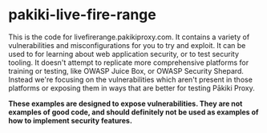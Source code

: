 # pakiki-live-fire-range

This is the code for livefirerange.pakikiproxy.com. It contains a variety of vulnerabilities and misconfigurations for you to try and exploit.
It can be used to for learning about web application security, or to test security tooling. It doesn't attempt to replicate more comprehensive platforms for training or testing, like OWASP Juice Box, or OWASP Security Shepard. Instead we're focusing on the vulnerabilities which aren't present in those platforms or exposing them in ways that are better for testing Pākiki Proxy.

**These examples are designed to expose vulnerabilities. They are not examples of good code, and should definitely not be used as examples of how to implement security features.**
